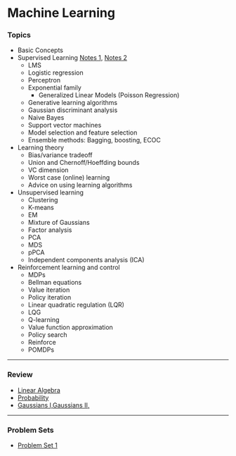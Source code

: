 # Machine Learning

### Topics
- Basic Concepts
- Supervised Learning [Notes 1,](https://github.com/inespancorbo/Machine-Learning/blob/master/Notes/Notes1.pdf) [Notes 2](https://github.com/inespancorbo/Machine-Learning/blob/master/Notes/Notes2.pdf)
  - LMS
  - Logistic regression
  - Perceptron
  - Exponential family
    - Generalized Linear Models (Poisson Regression)
  - Generative learning algorithms
  - Gaussian discriminant analysis
  - Naive Bayes
  - Support vector machines
  - Model selection and feature selection
  - Ensemble methods: Bagging, boosting, ECOC
- Learning theory
  - Bias/variance tradeoff
  - Union and Chernoff/Hoeffding bounds
  - VC dimension
  - Worst case (online) learning
  - Advice on using learning algorithms
- Unsupervised learning
  - Clustering
  - K-means
  - EM
  - Mixture of Gaussians
  - Factor analysis
  - PCA
  - MDS
  - pPCA
  - Independent components analysis (ICA)
- Reinforcement learning and control
  - MDPs
  - Bellman equations
  - Value iteration
  - Policy iteration
  - Linear quadratic regulation (LQR)
  - LQG
  - Q-learning
  - Value function approximation
  - Policy search
  - Reinforce
  - POMDPs
---
### Review
- [Linear Algebra](https://github.com/inespancorbo/Machine-Learning/blob/master/Notes/linalg_review.pdf)
- [Probability](https://github.com/inespancorbo/Machine-Learning/blob/master/Notes/prob_review.pdf)
- [Gaussians I,](https://github.com/inespancorbo/Machine-Learning/blob/master/Notes/gaussians.pdf)[Gaussians II,](https://github.com/inespancorbo/Machine-Learning/blob/master/Notes/more_on_gaussians.pdf)
---
### Problem Sets
- [Problem Set 1](https://github.com/inespancorbo/Machine-Learning/tree/master/ps1)
